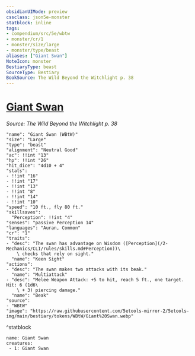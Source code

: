 ```yaml
---
obsidianUIMode: preview
cssclass: json5e-monster
statblock: inline
tags:
- compendium/src/5e/wbtw
- monster/cr/1
- monster/size/large
- monster/type/beast
aliases: ["Giant Swan"]
NoteIcon: monster
BestiaryType: beast
SourceType: Bestiary
BookSource: The Wild Beyond the Witchlight p. 38
---
```

# [Giant Swan](2-Mechanics\CLI\bestiary\beast/giant-swan-wbtw.md)
*Source: The Wild Beyond the Witchlight p. 38*  

```statblock
"name": "Giant Swan (WBtW)"
"size": "Large"
"type": "beast"
"alignment": "Neutral Good"
"ac": !!int "13"
"hp": !!int "26"
"hit_dice": "4d10 + 4"
"stats":
- !!int "16"
- !!int "17"
- !!int "13"
- !!int "8"
- !!int "14"
- !!int "10"
"speed": "10 ft., fly 80 ft."
"skillsaves":
  "Perception": !!int "4"
"senses": "passive Perception 14"
"languages": "Auran, Common"
"cr": "1"
"traits":
- "desc": "The swan has advantage on Wisdom ([Perception](/2-Mechanics/CLI/rules/skills.md#Perception))\
    \ checks that rely on sight."
  "name": "Keen Sight"
"actions":
- "desc": "The swan makes two attacks with its beak."
  "name": "Multiattack"
- "desc": "Melee Weapon Attack: +5 to hit, reach 5 ft., one target. Hit: 6 (1d6\
    \ + 3) piercing damage."
  "name": "Beak"
"source":
- "WBtW"
"image": "https://raw.githubusercontent.com/5etools-mirror-2/5etools-img/main/bestiary/tokens/WBtW/Giant%20Swan.webp"
```
^statblock

```encounter-table
name: Giant Swan
creatures:
 - 1: Giant Swan
```